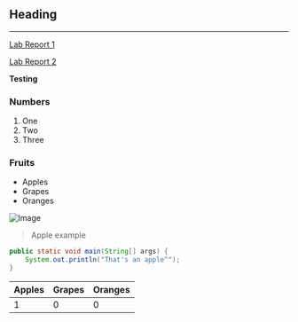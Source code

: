 ## Heading

---

[Lab Report 1](lab-report-1-week-2.md)

[Lab Report 2](https://aziiz0.github.io/cse15l-lab-reports/lab-report-2-week-4.md)

**Testing**

### Numbers

1. One
2. Two
3. Three

### Fruits

* Apples
* Grapes
* Oranges

![Image](https://i5.walmartimages.com/asr/6ba3d69b-4c3e-4d74-b875-e565b7bab40f_2.4077a6a330f2ce5a08708847a6e011c0.jpeg?odnHeight=612&odnWidth=612&odnBg=FFFFFF)
> Apple example

```Java
public static void main(String[] args) {
    System.out.println("That's an apple^");
}
```
|Apples|Grapes|Oranges|
|  -|-|-|
|1|0|0|
